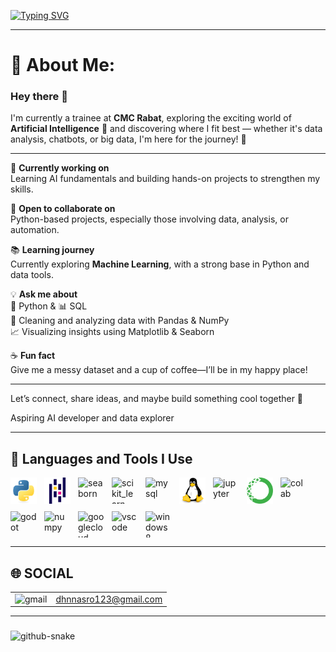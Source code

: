 [![Typing SVG](https://readme-typing-svg.demolab.com?font=Press+Start+2P&size=21&pause=1000&color=001BF7&width=800&lines=Hi+There!+%F0%9F%91%8B;I'm+Nasrallah+Ouazzani+Chahdi)](https://git.io/typing-svg)


---
# 💫 About Me:
### Hey there 👋  
I'm currently a trainee at **CMC Rabat**, exploring the exciting world of **Artificial Intelligence** 🤖 and discovering where I fit best — whether it's data analysis, chatbots, or big data, I'm here for the journey! 🚀  

---

🔬 **Currently working on**  
Learning AI fundamentals and building hands-on projects to strengthen my skills.

🤝 **Open to collaborate on**  
Python-based projects, especially those involving data, analysis, or automation.

📚 **Learning journey**  
Currently exploring **Machine Learning**, with a strong base in Python and data tools.

💡 **Ask me about**  
🐍 Python & 📊 SQL  
🧹 Cleaning and analyzing data with Pandas & NumPy  
📈 Visualizing insights using Matplotlib & Seaborn

☕ **Fun fact**  
Give me a messy dataset and a cup of coffee—I’ll be in my happy place!

---

Let’s connect, share ideas, and maybe build something cool together 🌟

<p>Aspiring AI developer and data explorer</p>

---

## 🚀 Languages and Tools I Use

<p style="display: flex; align-items: center; gap: 12px; flex-wrap: wrap;">
  <img src="https://raw.githubusercontent.com/devicons/devicon/master/icons/python/python-original.svg" alt="python" width="42" height="42" />
  <img src="https://raw.githubusercontent.com/devicons/devicon/2ae2a900d2f041da66e950e4d48052658d850630/icons/pandas/pandas-original.svg" alt="pandas" width="42" height="42" />
  <img src="https://seaborn.pydata.org/_images/logo-mark-lightbg.svg" alt="seaborn" width="42" height="42" />
  <img src="https://upload.wikimedia.org/wikipedia/commons/0/05/Scikit_learn_logo_small.svg" alt="scikit_learn" width="42" height="42" />
  <img src="https://cdn.jsdelivr.net/gh/devicons/devicon/icons/mysql/mysql-original.svg" alt="mysql" width="42" height="42" />
  <img src="https://raw.githubusercontent.com/devicons/devicon/master/icons/linux/linux-original.svg" alt="linux" width="42" height="42" />
  <img src="https://upload.wikimedia.org/wikipedia/commons/3/38/Jupyter_logo.svg" alt="jupyter" width="42" height="42" />
  <img src="https://raw.githubusercontent.com/devicons/devicon/master/icons/anaconda/anaconda-original.svg" alt="anaconda" width="42" height="42" />
  <img src="https://upload.wikimedia.org/wikipedia/commons/d/d0/Google_Colaboratory_SVG_Logo.svg" alt="colab" width="42" height="42" />
  <img src="https://cdn.jsdelivr.net/gh/devicons/devicon/icons/godot/godot-original.svg" alt="godot" width="42" height="42" />
  <img src="https://cdn.jsdelivr.net/gh/devicons/devicon/icons/numpy/numpy-original.svg" alt="numpy" width="42" height="42" />
  <img src="https://cdn.jsdelivr.net/gh/devicons/devicon/icons/googlecloud/googlecloud-original.svg" alt="googlecloud" width="42" height="42" />
  <img src="https://cdn.jsdelivr.net/gh/devicons/devicon/icons/vscode/vscode-original.svg" alt="vscode" width="42" height="42" />
  <img src="https://cdn.jsdelivr.net/gh/devicons/devicon/icons/windows8/windows8-original.svg" alt="windows8" width="42" height="42" />
</p>

---

## 🌐 SOCIAL

<table>
  <tr>
    <td><img src="https://upload.wikimedia.org/wikipedia/commons/4/4e/Gmail_Icon.png" alt="gmail" width="30" height="30"></td>
    <td><a href="mailto:dhnnasro123@gmail.com">dhnnasro123@gmail.com</a></td>
  </tr>
</table>

---
###
<picture>
  <source media="(prefers-color-scheme: dark)" srcset="https://raw.githubusercontent.com/tobiasmeyhoefer/tobiasmeyhoefer/output/github-snake-dark.svg" />
  <source media="(prefers-color-scheme: light)" srcset="https://raw.githubusercontent.com/tobiasmeyhoefer/tobiasmeyhoefer/output/github-snake.svg" />
  <img alt="github-snake" src="https://raw.githubusercontent.com/tobiasmeyhoefer/tobiasmeyhoefer/output/github-snake.svg" />
</picture>
